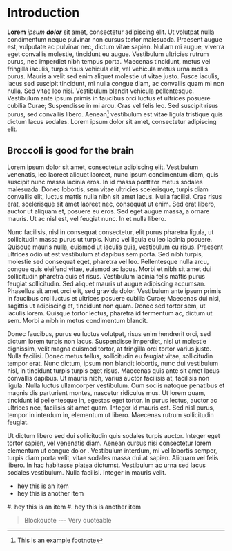 
Introduction
==============

**Lorem** *ipsum* ***dolor*** sit amet, consectetur adipiscing elit. Ut volutpat nulla
condimentum neque pulvinar non cursus tortor malesuada. Praesent augue est,
vulputate ac pulvinar nec, dictum vitae sapien. Nullam mi augue, viverra eget
convallis molestie, tincidunt eu augue. Vestibulum ultricies rutrum purus, nec
imperdiet nibh tempus porta. Maecenas tincidunt, metus vel fringilla iaculis,
turpis risus vehicula elit, vel vehicula metus urna mollis purus. Mauris a
velit sed enim aliquet molestie ut vitae justo. Fusce iaculis, lacus sed
suscipit tincidunt, mi nulla congue diam, ac convallis quam mi non nulla. Sed
vitae leo nisi. Vestibulum blandit vehicula pellentesque. Vestibulum ante ipsum
primis in faucibus orci luctus et ultrices posuere cubilia Curae; Suspendisse
in mi arcu. Cras vel felis leo. Sed suscipit risus purus, sed convallis libero.
Aenean[^1] vestibulum est vitae ligula tristique quis dictum lacus sodales. Lorem
ipsum dolor sit amet, consectetur adipiscing elit.

Broccoli is good for the brain
--------------------------

Lorem ipsum dolor sit amet, consectetur adipiscing elit. Vestibulum venenatis,
leo laoreet aliquet laoreet, nunc ipsum condimentum diam, quis suscipit nunc
massa lacinia eros. In id massa porttitor metus sodales malesuada. Donec
lobortis, sem vitae ultricies scelerisque, turpis diam convallis elit, luctus
mattis nulla nibh sit amet lacus. Nulla facilisi. Cras risus erat, scelerisque
sit amet laoreet nec, consequat ut enim. Sed erat libero, auctor ut aliquam et,
posuere eu eros. Sed eget augue massa, a ornare mauris. Ut ac nisl est, vel
feugiat nunc. In et nulla libero.

Nunc facilisis, nisl in consequat consectetur, elit purus pharetra ligula, ut
sollicitudin massa purus ut turpis. Nunc vel ligula eu leo lacinia posuere.
Quisque mauris nulla, euismod ut iaculis quis, vestibulum eu risus. Praesent
ultrices odio ut est vestibulum at dapibus sem porta. Sed nibh turpis, molestie
sed consequat eget, pharetra vel leo. Pellentesque nulla arcu, congue quis
eleifend vitae, euismod ac lacus. Morbi et nibh sit amet dui sollicitudin
pharetra quis et risus. Vestibulum lacinia felis mattis purus feugiat
sollicitudin. Sed aliquet mauris ut augue adipiscing accumsan. Phasellus sit
amet orci elit, sed gravida dolor. Vestibulum ante ipsum primis in faucibus
orci luctus et ultrices posuere cubilia Curae; Maecenas dui nisi, sagittis ut
adipiscing et, tincidunt non quam. Donec sed tortor sem, ut iaculis lorem.
Quisque tortor lectus, pharetra id fermentum ac, dictum ut sem. Morbi a nibh in
metus condimentum blandit.

Donec faucibus, purus eu luctus volutpat, risus enim hendrerit orci, sed dictum
lorem turpis non lacus. Suspendisse imperdiet, nisl ut molestie dignissim,
velit magna euismod tortor, at fringilla orci tortor varius justo. Nulla
facilisi. Donec metus tellus, sollicitudin eu feugiat vitae, sollicitudin
tempor erat. Nunc dictum, ipsum non blandit lobortis, nunc dui vestibulum nisl,
in tincidunt turpis turpis eget risus. Maecenas quis ante sit amet lacus
convallis dapibus. Ut mauris nibh, varius auctor facilisis at, facilisis non
ligula. Nulla luctus ullamcorper vestibulum. Cum sociis natoque penatibus et
magnis dis parturient montes, nascetur ridiculus mus. Ut lorem quam, tincidunt
id pellentesque in, egestas eget tortor. In purus lectus, auctor ac ultrices
nec, facilisis sit amet quam. Integer id mauris est. Sed nisl purus, tempor in
interdum in, elementum ut libero. Maecenas rutrum sollicitudin feugiat.

Ut dictum libero sed dui sollicitudin quis sodales turpis auctor. Integer eget
tortor sapien, vel venenatis diam. Aenean cursus nisi consectetur lorem
elementum ut congue dolor . Vestibulum interdum, mi vel lobortis
semper, turpis diam porta velit, vitae sodales massa dui at sapien. Aliquam vel
felis libero. In hac habitasse platea dictumst. Vestibulum ac urna sed lacus
sodales vestibulum. Nulla facilisi. Integer in mauris velit.

* hey this is an item
* hey this is another item


#. hey this is an item
#. hey this is another item


> Blockquote ---
> Very quoteable



[^1]: This is an example footnote
